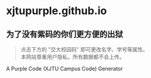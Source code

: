 # xjtupurple.github.io
## 为了没有紫码的你们更方便的出狱

> 点击下方的 "交大校园码" 即可更改名字、学号等属性。  
> 本网站尊重用户隐私，所有数据都不会上传。  

A Purple Code (XJTU Campus Code) Generator
